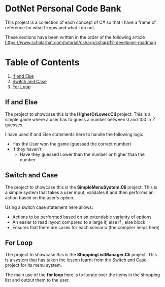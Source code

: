 # DotNet Personal Code Bank

This project is a collection of each concept of C# so that I have a frame of reference for
what I know and what I do not.

These sections have been written in the order of the following article https://www.scholarhat.com/tutorial/csharp/csharp12-developer-roadmap

# Table of Contents

1. [If and Else](#if_and_else)
1. [Switch and Case](#switch_and_case)
1. [For Loop](#for_loop)


## If and Else <a name="if_and_else"></a>

The project to showcase this is the **HigherOrLower.Cli** project. This is a simple
game where a user has to guess a number between 0 and 100 in *7* guesses.

I have used If and Else statements here to handle the following logic

- Has the User won the game (guessed the correct number)
- If they haven't
	- Have they guessed Lower than the number or higher than the number


## Switch and Case <a name="switch_and_case"></a>

The project to showcase this is  the **SimpleMenuSystem.Cli** project. This is a 
simple system that takes a user input, validates it and then performs an action
based on the user's option.

Using a switch case statement here allows:
- Actions to be performed based on an extendable varienty of options
- An easier to read layout compared to a large if, else if , else block
- Ensures that there are cases for each scenario (the compiler helps here)

## For Loop <a name="for_loop"></a>

The project to showcase this is the **ShoppingListManager.Cli** project. This is a 
system that has taken the lesson learnt from the <a href="#switch_and_case" >Switch and Case</a>
project for its menu system.

The main use of the **for loop** here is to iterate over the items in the shopping list and 
output them to the user.